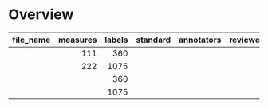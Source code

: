 

# Overview
|file_name|measures|labels|standard|annotators|reviewers|
|---------|-------:|-----:|--------|----------|---------|
|         |     111|   360|        |          |         |
|         |     222|  1075|        |          |         |
|         |        |   360|        |          |         |
|         |        |  1075|        |          |         |
